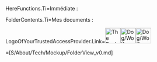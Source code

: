 HereFunctions.Ti=Immédiate :

FolderContents.Ti=Mes documents :  

LogoOfYourTrustedAccessProvider.Link=<img src="https://upload.wikimedia.org/wikipedia/commons/7/7e/Bow_bow.jpg" alt="The Pack" height="42" width="42"><img src="https://upload.wikimedia.org/wikipedia/commons/7/7e/Bow_bow.jpg" alt="Dog/Wolf" height="42" width="42"><img src="https://upload.wikimedia.org/wikipedia/commons/7/7e/Bow_bow.jpg" alt="Dog/Wolf" height="42" width="42">

=[S/About/Tech/Mockup/FolderView_v0.md]